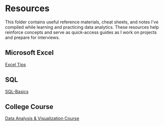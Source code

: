 # Resources

This folder contains useful reference materials, cheat sheets, and notes I've compiled while learning and practicing data analytics. These resources help reinforce concepts and serve as quick-access guides as I work on projects and prepare for interviews.

## Microsoft Excel

[Excel Tips](https://github.com/JonathanMoreno14/Microsoft-Excel-Tips)

## SQL 

[SQL-Basics](https://github.com/JonathanMoreno14/SQL-Basics)

## College Course

[Data Analysis & Visualization Course](https://github.com/JonathanMoreno14/Data-Analysis-Visualization)
